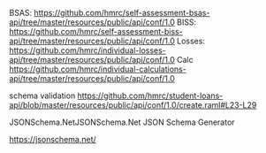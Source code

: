 

BSAS: https://github.com/hmrc/self-assessment-bsas-api/tree/master/resources/public/api/conf/1.0
BISS: https://github.com/hmrc/self-assessment-biss-api/tree/master/resources/public/api/conf/1.0
Losses: https://github.com/hmrc/individual-losses-api/tree/master/resources/public/api/conf/1.0
Calc https://github.com/hmrc/individual-calculations-api/tree/master/resources/public/api/conf/1.0

schema validation
https://github.com/hmrc/student-loans-api/blob/master/resources/public/api/conf/1.0/create.raml#L23-L29


JSONSchema.NetJSONSchema.Net
JSON Schema Generator

https://jsonschema.net/
